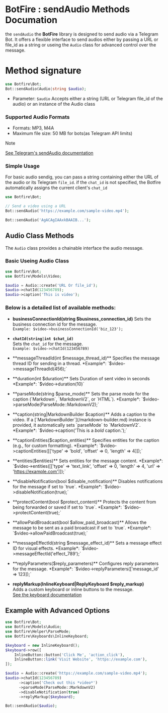 # BotFire : sendAudio Methods Documation

the `sendAudio` the **BotFire** library is designed to send audio via a Telegram Bot.
It offers a flexible interface to send audios either by passing a URL or file_id as a string or useing the `Audio` class for advanced control over the message.

# Method signature

```PHP
use Botfire\Bot;
Bot::sendAudio(Audio|string $audio);
```

- Parameter: `$audio` Accepts either a string (URL or Telegram file_id of the audio) or an instance of the Audio class

### Supported Audio Formats
- Formats: MP3, M4A
- Maximum file size: 50 MB for bots(as Telegram API limits)

> [!NOTE]
> [See Telegram's sendAudio documentation](https://core.telegram.org/bots/api#sendAudio)

### Simple Usage

For basic audio sendig, you can pass a string containing either the URL of the audio or its Telegram `file_id`. if the `chat_id` is not specified, the Botfire automatically assigns the current client's `chat_id`

```PHP
use Botfire\Bot;

// Send a video using a URL
Bot::sendAudio('https://example.com/sample-video.mp4');

Bot::sendAudio('AgACAgIAAxkBAAIB...');
```

## Audio Class Methods
The `Audio` class provides a chainable interface the audio message.

### Basic Useing Audio Class
```PHP
use Botfire\Bot;
use Botfire\Models\Video;

$audio = Audio::create('URL Or file_id');
$audio->chatId(123456789);
$audio->caption('This is video');
```

### Below is a detailed list of available methods:

- **businessConnectionId(string $business_connection_id)**
Sets the business connection id for the message.  
`Example: $video->businessConnectionId('biz_123');`


- **`chatId(string|int $chat_id)`**  
Sets the `chat_id` for the message.  
`Example: $video->chatId(123456789)`

- **messageThreadId(int $message_thread_id)**  
Specifies the message thread ID for sending in a thread.  
*Example*: `$video->messageThreadId(456);`

- **duration(int $duration)**  
Sets Duration of sent video in seconds  
*Example*: `$video->duration(10)`


- **parseMode(string $parse_mode)**  
  Sets the parse mode for the caption (`Markdown`, `MarkdownV2`, or `HTML`).  
  *Example*: `$video->parseMode(ParseMode::MarkdownV2);`

- **caption(string|MarkdownBuilder $caption)**  
  Adds a caption to the video. If a [`MarkdownBuilder`](/markdown-builder.md) instance is provided, it automatically sets `parseMode` to `MarkdownV2`.  
  *Example*: `$video->caption('This is a *bold* caption.');`

- **captionEntities($caption_entities)**  
  Specifies entities for the caption (e.g., for custom formatting).  
  *Example*: `$video->captionEntities([['type' => 'bold', 'offset' => 0, 'length' => 4]]);`

- **entities($entities)**  
  Sets entities for the message content.  
  *Example*: `$video->entities([['type' => 'text_link', 'offset' => 0, 'length' => 4, 'url' => 'https://example.com']]);`

- **disableNotification(bool $disable_notification)**  
  Disables notifications for the message if set to `true`.  
  *Example*: `$video->disableNotification(true);`

- **protectContent(bool $protect_content)**  
  Protects the content from being forwarded or saved if set to `true`.  
  *Example*: `$video->protectContent(true);`

- **allowPaidBroadcast(bool $allow_paid_broadcast)**  
  Allows the message to be sent as a paid broadcast if set to `true`.  
  *Example*: `$video->allowPaidBroadcast(true);`

- **messageEffectId(string $message_effect_id)**  
  Sets a message effect ID for visual effects.  
  *Example*: `$video->messageEffectId('effect_789');`

- **replyParameters($reply_parameters)**  
  Configures reply parameters for the message.  
  *Example*: `$video->replyParameters(['message_id' => 123]);`

- **replyMarkup(InlineKeyboard|ReplyKeyboard $reply_markup)**  
  Adds a custom keyboard or inline buttons to the message.  
[See the keyboard documentation](/keyboards.md)


## Example with Advanced Options

```php
use Botfire\Bot;
use Botfire\Models\Audio;
use Botfire\Helper\ParseMode;
use Botfire\Keyboards\InlineKeyboard;

$keyboard = new InlineKeyboard();
$keyboard->row([
    InlineButton::button('Click Me', 'action_click'),
    InlineButton::link('Visit Website', 'https://example.com'),
]);

$audio = Audio::create('https://example.com/sample-video.mp4');
$audio->chatId(123456789)
      ->caption('Check out this *video*')
      ->parseMode(ParseMode::MarkdownV2)
      ->disableNotification(true)
      ->replyMarkup($keyboard);

Bot::sendAudio($audio);
```